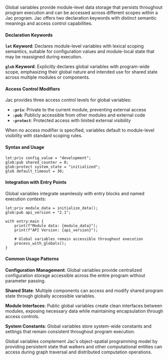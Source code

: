 Global variables provide module-level data storage that persists throughout program execution and can be accessed across different scopes within a Jac program. Jac offers two declaration keywords with distinct semantic meanings and access control capabilities.

#### Declaration Keywords

**`let` Keyword**: Declares module-level variables with lexical scoping semantics, suitable for configuration values and module-local state that may be reassigned during execution.

**`glob` Keyword**: Explicitly declares global variables with program-wide scope, emphasizing their global nature and intended use for shared state across multiple modules or components.

#### Access Control Modifiers

Jac provides three access control levels for global variables:

- **`:priv`**: Private to the current module, preventing external access
- **`:pub`**: Publicly accessible from other modules and external code
- **`:protect`**: Protected access with limited external visibility

When no access modifier is specified, variables default to module-level visibility with standard scoping rules.

#### Syntax and Usage

```jac
let:priv config_value = "development";
glob:pub shared_counter = 0;
glob:protect system_state = "initialized";
glob default_timeout = 30;
```

#### Integration with Entry Points

Global variables integrate seamlessly with entry blocks and named execution contexts:

```jac
let:priv module_data = initialize_data();
glob:pub api_version = "2.1";

with entry:main {
    print(f"Module data: {module_data}");
    print(f"API Version: {api_version}");
    
    # Global variables remain accessible throughout execution
    process_with_globals();
}
```

#### Common Usage Patterns

**Configuration Management**: Global variables provide centralized configuration storage accessible across the entire program without parameter passing.

**Shared State**: Multiple components can access and modify shared program state through globally accessible variables.

**Module Interfaces**: Public global variables create clean interfaces between modules, exposing necessary data while maintaining encapsulation through access controls.

**System Constants**: Global variables store system-wide constants and settings that remain consistent throughout program execution.

Global variables complement Jac's object-spatial programming model by providing persistent state that walkers and other computational entities can access during graph traversal and distributed computation operations.
